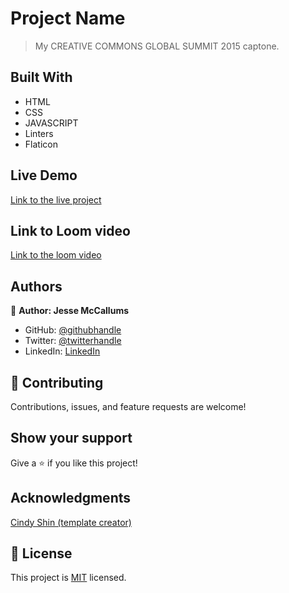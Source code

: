 # Project Name

> My CREATIVE COMMONS GLOBAL SUMMIT 2015 captone.


## Built With

- HTML
- CSS
- JAVASCRIPT
- Linters
- Flaticon

## Live Demo

[Link to the live project](https://jessemccallums.github.io/First-Capstone-Project/index.html#program)

## Link to Loom video 

[Link to the loom video](https://www.loom.com/share/529e049e7041434dba759577a9952984)

## Authors

👤 **Author: Jesse McCallums**

- GitHub: [@githubhandle](https://github.com/Jessemccallums)
- Twitter: [@twitterhandle](https://twitter.com/mccallumshope)
- LinkedIn: [LinkedIn](https://www.linkedin.com/in/jesse-mccallums-7225a4237/)

## 🤝 Contributing

Contributions, issues, and feature requests are welcome!

## Show your support

Give a ⭐️ if you like this project!

## Acknowledgments

[Cindy Shin (template creator)](https://linkedin.com/in/adagio07)

## 📝 License

This project is [MIT](./MIT.md) licensed.
